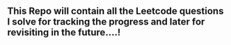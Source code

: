 ## This Repo will contain all the Leetcode questions I solve for tracking the progress and later for revisiting in the future....!
